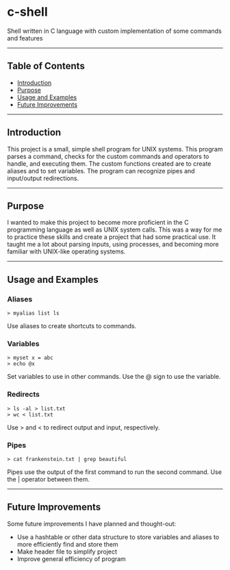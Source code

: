 # c-shell
Shell written in C language with custom implementation of some commands and features
***
## Table of Contents
* [Introduction](#introduction)
* [Purpose](#purpose)
* [Usage and Examples](#usage-and-examples)
* [Future Improvements](#future-improvements)
***
## Introduction
This project is a small, simple shell program for UNIX systems. This program parses a command, checks for the custom commands and operators to handle, and executing them.
The custom functions created are to create aliases and to set variables. 
The program can recognize pipes and input/output redirections. 
***
## Purpose
I wanted to make this project to become more proficient in the C programming language as well as UNIX system calls. 
This was a way for me to practice these skills and create a project that had some practical use.
It taught me a lot about parsing inputs, using processes, and becoming more familiar with UNIX-like operating systems.
***
## Usage and Examples
### Aliases
````
> myalias list ls
````
Use aliases to create shortcuts to commands.
### Variables
````
> myset x = abc
> echo @x
````
Set variables to use in other commands. Use the @ sign to use the variable.
### Redirects
````
> ls -al > list.txt
> wc < list.txt
````
Use > and < to redirect output and input, respectively. 
### Pipes
````
> cat frankenstein.txt | grep beautiful
````
Pipes use the output of the first command to run the second command. Use the | operator between them.
***
## Future Improvements
Some future improvements I have planned and thought-out:
- Use a hashtable or other data structure to store variables and aliases to more efficiently find and store them
- Make header file to simplify project
- Improve general efficiency of program
